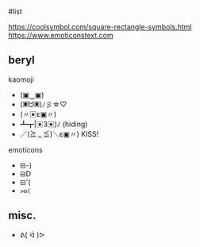 #list

https://coolsymbol.com/square-rectangle-symbols.html
https://www.emoticonstext.com
## beryl
kaomoji
- (▣‿▣)
- (▣ᗢ▣)ﾉ彡☆♡
- (〃▣ε▣〃)
- ┻┳|▣3▣)ﾉ (hiding)
- ／(≧ᆺ≦)＼ε▣〃) KISS!

emoticons
- ⊟-)
- ⊟D
- ⊟'(
- `>⊟(`

## misc.
- ᕕ( ᐛ )ᕗ